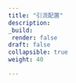 ```yaml
---
title: "引流配置"
description:
_build:
 render: false 
draft: false
collapsible: true
weight: 40

---
```


